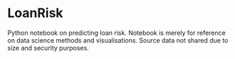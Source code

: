 # LoanRisk
Python notebook on predicting loan risk.
Notebook is merely for reference on data science methods and visualisations.
Source data not shared due to size and security purposes.
